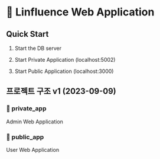# 🚀 Linfluence Web Application


## Quick Start
1. Start the DB server

2. Start Private Application (localhost:5002)

3. Start Public Application (localhost:3000)

## 프로젝트 구조 v1 (2023-09-09)


### 📁 private_app
Admin Web Application

### 📁 public_app
User Web Application

